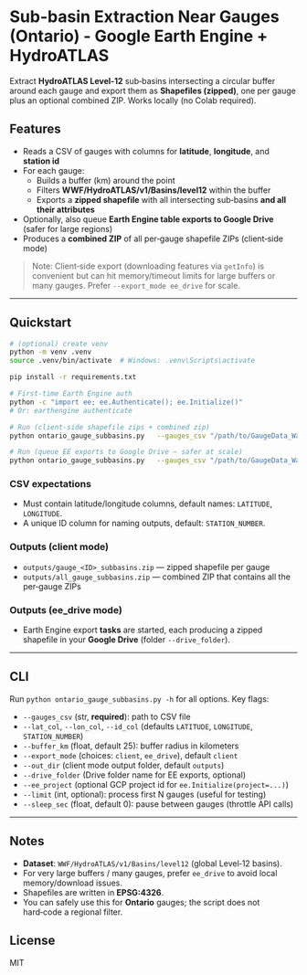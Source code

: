 # Sub-basin Extraction Near Gauges (Ontario) - Google Earth Engine + HydroATLAS

Extract **HydroATLAS Level‑12** sub‑basins intersecting a circular buffer around each gauge and export them as **Shapefiles (zipped)**, one per gauge plus an optional combined ZIP. Works locally (no Colab required).

## Features
- Reads a CSV of gauges with columns for **latitude**, **longitude**, and **station id**
- For each gauge:
  - Builds a buffer (km) around the point
  - Filters **WWF/HydroATLAS/v1/Basins/level12** within the buffer
  - Exports a **zipped shapefile** with all intersecting sub‑basins **and all their attributes**
- Optionally, also queue **Earth Engine table exports to Google Drive** (safer for large regions)
- Produces a **combined ZIP** of all per‑gauge shapefile ZIPs (client‑side mode)

> Note: Client‑side export (downloading features via `getInfo`) is convenient but can hit memory/timeout limits for large buffers or many gauges. Prefer `--export_mode ee_drive` for scale.

---

## Quickstart

```bash
# (optional) create venv
python -m venv .venv
source .venv/bin/activate  # Windows: .venv\Scripts\activate

pip install -r requirements.txt

# First-time Earth Engine auth
python -c "import ee; ee.Authenticate(); ee.Initialize()"
# Or: earthengine authenticate

# Run (client-side shapefile zips + combined zip)
python ontario_gauge_subbasins.py   --gauges_csv "/path/to/GaugeData_WaterLevel_v1.csv"   --lat_col "LATITUDE" --lon_col "LONGITUDE" --id_col "STATION_NUMBER"   --buffer_km 25   --out_dir "outputs"   --export_mode client

# Run (queue EE exports to Google Drive — safer at scale)
python ontario_gauge_subbasins.py   --gauges_csv "/path/to/GaugeData_WaterLevel_v1.csv"   --lat_col "LATITUDE" --lon_col "LONGITUDE" --id_col "STATION_NUMBER"   --buffer_km 25   --drive_folder "GEE_Subbasins"   --export_mode ee_drive
```

### CSV expectations
- Must contain latitude/longitude columns, default names: `LATITUDE`, `LONGITUDE`.
- A unique ID column for naming outputs, default: `STATION_NUMBER`.

### Outputs (client mode)
- `outputs/gauge_<ID>_subbasins.zip` — zipped shapefile per gauge
- `outputs/all_gauge_subbasins.zip` — combined ZIP that contains all the per‑gauge ZIPs

### Outputs (ee_drive mode)
- Earth Engine export **tasks** are started, each producing a zipped shapefile in your **Google Drive** (folder `--drive_folder`).

---

## CLI

Run `python ontario_gauge_subbasins.py -h` for all options. Key flags:

- `--gauges_csv` (str, **required**): path to CSV file
- `--lat_col`, `--lon_col`, `--id_col` (defaults `LATITUDE`, `LONGITUDE`, `STATION_NUMBER`)
- `--buffer_km` (float, default 25): buffer radius in kilometers
- `--export_mode` (choices: `client`, `ee_drive`), default `client`
- `--out_dir` (client mode output folder, default `outputs`)
- `--drive_folder` (Drive folder name for EE exports, optional)
- `--ee_project` (optional GCP project id for `ee.Initialize(project=...)`)
- `--limit` (int, optional): process first N gauges (useful for testing)
- `--sleep_sec` (float, default 0): pause between gauges (throttle API calls)

---

## Notes
- **Dataset**: `WWF/HydroATLAS/v1/Basins/level12` (global Level‑12 basins).
- For very large buffers / many gauges, prefer `ee_drive` to avoid local memory/download issues.
- Shapefiles are written in **EPSG:4326**.
- You can safely use this for **Ontario** gauges; the script does not hard‑code a regional filter.

## License
MIT
